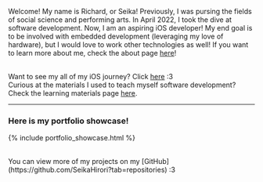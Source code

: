Welcome! My name is Richard, or Seika! Previously, I was pursing the fields of social science and performing arts. In April 2022, I took the dive at software development. Now, I am an aspiring iOS developer! My end goal is to be involved with embedded development (leveraging my love of hardware), but I would love to work other technologies as well!
If you want to learn more about me, check the about page <a href="{% link _subpages/about.md %}">here</a>!

<br>
Want to see my all of my iOS journey? Click <a href="{% link _unique_pages/ios_journey.md %}">here</a> :3

<br>
Curious at the materials I used to teach myself software development? Check the learning materials page <a href="{% link _unique_pages/learning_materials.md %}">here</a>.

<br>
<hr>

### Here is my portfolio showcase! 
{% include portfolio_showcase.html %}

<br>
You can view more of my projects on my [GitHub](https://github.com/SeikaHirori?tab=repositories) :3